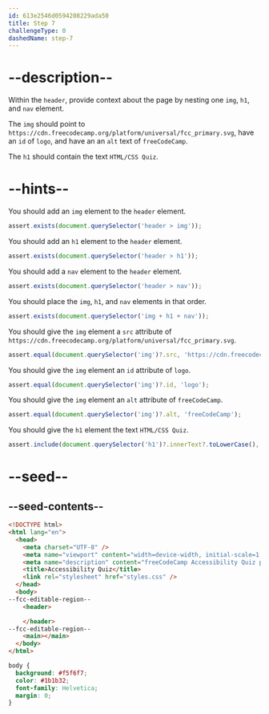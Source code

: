 ```yaml
---
id: 613e2546d0594208229ada50
title: Step 7
challengeType: 0
dashedName: step-7
---
```


# --description--

Within the `header`, provide context about the page by nesting one `img`, `h1`, and `nav` element.

The `img` should point to `https://cdn.freecodecamp.org/platform/universal/fcc_primary.svg`, have an `id` of `logo`, and have an an `alt` text of `freeCodeCamp`.

The `h1` should contain the text `HTML/CSS Quiz`.

# --hints--

You should add an `img` element to the `header` element.

```js
assert.exists(document.querySelector('header > img'));
```

You should add an `h1` element to the `header` element.

```js
assert.exists(document.querySelector('header > h1'));
```

You should add a `nav` element to the `header` element.

```js
assert.exists(document.querySelector('header > nav'));
```

You should place the `img`, `h1`, and `nav` elements in that order.

```js
assert.exists(document.querySelector('img + h1 + nav'));
```

You should give the `img` element a `src` attribute of `https://cdn.freecodecamp.org/platform/universal/fcc_primary.svg`.

```js
assert.equal(document.querySelector('img')?.src, 'https://cdn.freecodecamp.org/platform/universal/fcc_primary.svg');
```

You should give the `img` element an `id` attribute of `logo`.

```js
assert.equal(document.querySelector('img')?.id, 'logo');
```

You should give the `img` element an `alt` attribute of `freeCodeCamp`.

```js
assert.equal(document.querySelector('img')?.alt, 'freeCodeCamp');
```

You should give the `h1` element the text `HTML/CSS Quiz`.

```js
assert.include(document.querySelector('h1')?.innerText?.toLowerCase(), 'html/css quiz');
```

# --seed--

## --seed-contents--

```html
<!DOCTYPE html>
<html lang="en">
  <head>
    <meta charset="UTF-8" />
    <meta name="viewport" content="width=device-width, initial-scale=1.0" />
    <meta name="description" content="freeCodeCamp Accessibility Quiz practice project" />
    <title>Accessibility Quiz</title>
    <link rel="stylesheet" href="styles.css" />
  </head>
  <body>
--fcc-editable-region--
    <header>

    </header>
--fcc-editable-region--
    <main></main>
  </body>
</html>

```

```css
body {
  background: #f5f6f7;
  color: #1b1b32;
  font-family: Helvetica;
  margin: 0;
}
```
